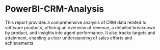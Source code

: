 # PowerBI-CRM-Analysis
This report provides a comprehensive analysis of CRM data related to software products, offering an overview of revenue, a detailed breakdown by product, and insights into agent performance. It also tracks targets and attainment, enabling a clear understanding of sales efforts and achievements
